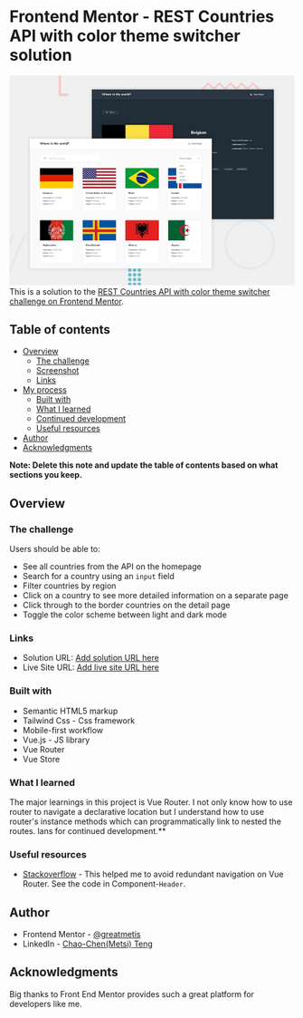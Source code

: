 # Frontend Mentor - REST Countries API with color theme switcher solution

![Design Overview](./design/desktop-preview.jpg)
This is a solution to the [REST Countries API with color theme switcher challenge on Frontend Mentor](https://www.frontendmentor.io/challenges/rest-countries-api-with-color-theme-switcher-5cacc469fec04111f7b848ca).

## Table of contents

- [Overview](#overview)
  - [The challenge](#the-challenge)
  - [Screenshot](#screenshot)
  - [Links](#links)
- [My process](#my-process)
  - [Built with](#built-with)
  - [What I learned](#what-i-learned)
  - [Continued development](#continued-development)
  - [Useful resources](#useful-resources)
- [Author](#author)
- [Acknowledgments](#acknowledgments)

**Note: Delete this note and update the table of contents based on what sections you keep.**

## Overview

### The challenge

Users should be able to:

- See all countries from the API on the homepage
- Search for a country using an `input` field
- Filter countries by region
- Click on a country to see more detailed information on a separate page
- Click through to the border countries on the detail page
- Toggle the color scheme between light and dark mode

### Links

- Solution URL: [Add solution URL here](https://your-solution-url.com)
- Live Site URL: [Add live site URL here](https://your-live-site-url.com)

### Built with

- Semantic HTML5 markup
- Tailwind Css - Css framework
- Mobile-first workflow
- Vue.js - JS library
- Vue Router
- Vue Store

### What I learned

The major learnings in this project is Vue Router. I not only know how to use router to navigate a declarative location but I understand how to use router's instance methods which can programmatically link to nested the routes.
lans for continued development.\*\*

### Useful resources

- [Stackoverflow](https://stackoverflow.com/questions/62462276/how-to-solve-avoided-redundant-navigation-to-current-location-error-in-vue) - This helped me to avoid redundant navigation on Vue Router. See the code in Component-`Header`.

## Author

- Frontend Mentor - [@greatmetis](https://www.frontendmentor.io/profile/@greatmetis)
- LinkedIn - [Chao-Chen(Metsi) Teng](https://www.linkedin.com/in/chao-chen-metis-teng/)

## Acknowledgments

Big thanks to Front End Mentor provides such a great platform for developers like me.

